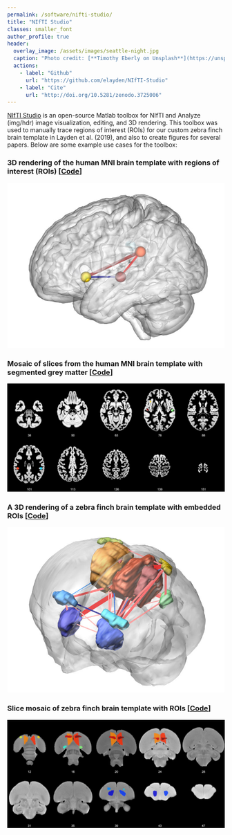 ```yaml
---
permalink: /software/nifti-studio/
title: "NIfTI Studio"
classes: smaller_font
author_profile: true
header:
  overlay_image: /assets/images/seattle-night.jpg
  caption: "Photo credit: [**Timothy Eberly on Unsplash**](https://unsplash.com/photos/h3vT1-T2nfc)"
  actions:
    - label: "Github"
      url: "https://github.com/elayden/NIfTI-Studio"
    - label: "Cite"
      url: "http://doi.org/10.5281/zenodo.3725006"
---
```

[NIfTI Studio](https://elliotlayden.com/nifti-studio) is an open-source Matlab toolbox for NIfTI and Analyze (img/hdr) image visualization, editing, and 3D rendering. This toolbox was used to manually trace regions of interest (ROIs) for our custom zebra finch brain template in Layden et al. (2019), and also to create figures for several papers. Below are some example use cases for the toolbox:

### 3D rendering of the human MNI brain template with regions of interest (ROIs) [[Code](https://github.com/elayden/NIfTI-Studio/blob/master/examples/human_example.m)]
![3D Human Brain](/assets/images/nifti-studio/human_brain_3d_rois_connections.jpg)

### Mosaic of slices from the human MNI brain template with segmented grey matter [[Code](https://github.com/elayden/NIfTI-Studio/blob/master/examples/human_example.m)]
![Human Brain Mosaic](/assets/images/nifti-studio/human_brain_mosaic_axial.jpg)

### A 3D rendering of a zebra finch brain template with embedded ROIs [[Code](https://github.com/elayden/NIfTI-Studio/blob/master/examples/zebra_finch_example.m)]
![Zebra Finch Brain Mosaic](/assets/images/nifti-studio/zebra_finch_brain_3d_rois_connections.jpg)
  
### Slice mosaic of zebra finch brain template with ROIs [[Code](https://github.com/elayden/NIfTI-Studio/blob/master/examples/zebra_finch_example.m)]
![Zebra Finch Example - Mosaic](/assets/images/nifti-studio/zebra_finch_brain_mosaic_coronal.jpg)
